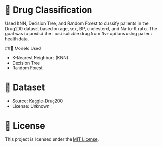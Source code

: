 # 🧪 Drug Classification
Used KNN, Decision Tree, and Random Forest to classify patients in the Drug200 dataset based on age, sex, BP, cholesterol, and Na-to-K ratio. The goal was to predict the most suitable drug from five options using patient health data.

##🚀 Models Used
- K-Nearest Neighbors (KNN)
- Decision Tree
- Random Forest

# 📁 Dataset
- Source: [Kaggle-Drug200](https://www.kaggle.com/datasets/jeevanrh/drug200csv)
- License: Unknown

# 📄 License
This project is licensed under the [MIT License](https://github.com/hamidrezaxe/Drug200-Classification/blob/main/LICENSE).
